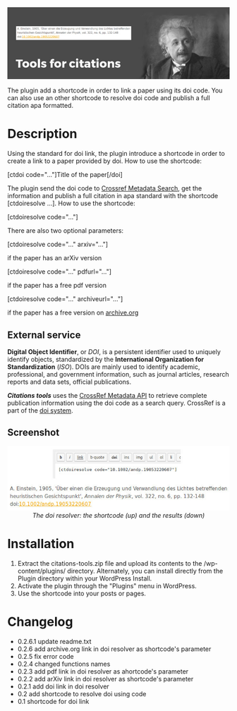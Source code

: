 <div align="center"><img src="https://github.com/ulaulaman/citations-tools/blob/master/assets/banner-772x250.jpg" /></div>

The plugin add a shortcode in order to link a paper using its doi code. You can also use an other shortcode to resolve doi code and publish a full citation apa formatted.

# Description
Using the standard for doi link, the plugin introduce a shortcode in order to create a link to a paper provided by doi.
How to use the shortcode:

[ctdoi code="..."]Title of the paper[/doi]

The plugin send the doi code to [Crossref Metadata Search](https://search.crossref.org/), get the information and publish a full citation in apa standard with the shortcode [ctdoiresolve ...].
How to use the shortcode:

[ctdoiresolve code="..."]

There are also two optional parameters:

[ctdoiresolve code="..." arxiv="..."]

if the paper has an arXiv version

[ctdoiresolve code="..." pdfurl="..."]

if the paper has a free pdf version

[ctdoiresolve code="..." archiveurl="..."]

if the paper has a free version on [archive.org](https://archive.org/)

## External service

**Digital Object Identifier**, or *DOI*, is a persistent identifier used to uniquely identify objects, standardized by the **International Organization for Standardization** (*ISO*). DOIs are mainly used to identify academic, professional, and government information, such as journal articles, research reports and data sets, official publications.

***Citations tools*** uses the [CrossRef Metadata API](http://search.crossref.org/help/api) to retrieve complete publication information using the doi code as a search query. CrossRef is a part of the [doi system](https://dx.doi.org/).

## Screenshot
<div align="center"><img src="https://github.com/ulaulaman/citations-tools/blob/master/assets/screenshot-1.jpg" /><br/>
  <em>The doi resolver: the shortcode (up) and the results (down)</em></div>

# Installation
1.  Extract the citations-tools.zip file and upload its contents to the /wp-content/plugins/ directory. Alternately, you can install directly from the Plugin directory within your WordPress Install.
2. Activate the plugin through the "Plugins" menu in WordPress.
3. Use the shortcode into your posts or pages.

# Changelog
* 0.2.6.1 update readme.txt
* 0.2.6 add archive.org link in doi resolver as shortcode's parameter
* 0.2.5 fix error code
* 0.2.4 changed functions names
* 0.2.3 add pdf link in doi resolver as ahortcode's parameter
* 0.2.2 add arXiv link in doi resolver as shortcode's parameter
* 0.2.1 add doi link in doi resolver
* 0.2 add shortcode to resolve doi using code
* 0.1 shortcode for doi link
